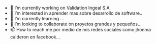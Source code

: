 - 🔭 I’m currently working on Validation Ingeal S.A
- 👀 I’m interested in aprender mas sobre desarrollo de software..
- 🌱 I’m currently learning ...
- 💞️ I’m looking to collaborate on  proyetos grandes y pequeños...
- 📫 How to reach me  por medio de mis redes sociales como jhonma calderon en facebook...

<!---
whoaomi59/whoaomi59 is a ✨ special ✨ repository because its `README.md` (this file) appears on your GitHub profile.
You can click the Preview link to take a look at your changes.
--->
